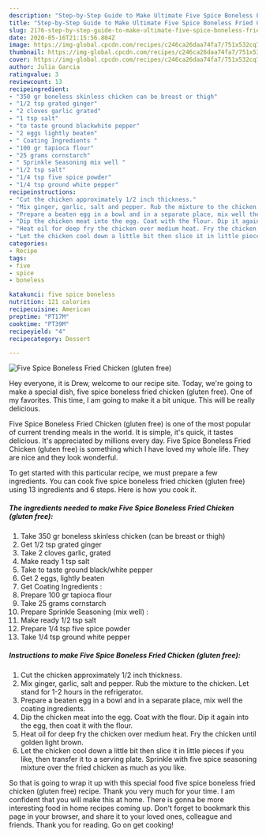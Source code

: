 ```yaml
---
description: "Step-by-Step Guide to Make Ultimate Five Spice Boneless Fried Chicken (gluten free)"
title: "Step-by-Step Guide to Make Ultimate Five Spice Boneless Fried Chicken (gluten free)"
slug: 2176-step-by-step-guide-to-make-ultimate-five-spice-boneless-fried-chicken-gluten-free
date: 2020-05-16T21:15:56.804Z
image: https://img-global.cpcdn.com/recipes/c246ca26daa74fa7/751x532cq70/five-spice-boneless-fried-chicken-gluten-free-recipe-main-photo.jpg
thumbnail: https://img-global.cpcdn.com/recipes/c246ca26daa74fa7/751x532cq70/five-spice-boneless-fried-chicken-gluten-free-recipe-main-photo.jpg
cover: https://img-global.cpcdn.com/recipes/c246ca26daa74fa7/751x532cq70/five-spice-boneless-fried-chicken-gluten-free-recipe-main-photo.jpg
author: Julia Garcia
ratingvalue: 3
reviewcount: 13
recipeingredient:
- "350 gr boneless skinless chicken can be breast or thigh"
- "1/2 tsp grated ginger"
- "2 cloves garlic grated"
- "1 tsp salt"
- "to taste ground blackwhite pepper"
- "2 eggs lightly beaten"
- " Coating Ingredients "
- "100 gr tapioca flour"
- "25 grams cornstarch"
- " Sprinkle Seasoning mix well "
- "1/2 tsp salt"
- "1/4 tsp five spice powder"
- "1/4 tsp ground white pepper"
recipeinstructions:
- "Cut the chicken approximately 1/2 inch thickness."
- "Mix ginger, garlic, salt and pepper. Rub the mixture to the chicken. Let stand for 1-2 hours in the refrigerator."
- "Prepare a beaten egg in a bowl and in a separate place, mix well the coating ingredients."
- "Dip the chicken meat into the egg. Coat with the flour. Dip it again into the egg, then coat it with the flour."
- "Heat oil for deep fry the chicken over medium heat. Fry the chicken until golden light brown."
- "Let the chicken cool down a little bit then slice it in little pieces if you like, then transfer it to a serving plate. Sprinkle with five spice seasoning mixture over the fried chicken as much as you like."
categories:
- Recipe
tags:
- five
- spice
- boneless

katakunci: five spice boneless 
nutrition: 121 calories
recipecuisine: American
preptime: "PT17M"
cooktime: "PT39M"
recipeyield: "4"
recipecategory: Dessert

---
```



![Five Spice Boneless Fried Chicken (gluten free)](https://img-global.cpcdn.com/recipes/c246ca26daa74fa7/751x532cq70/five-spice-boneless-fried-chicken-gluten-free-recipe-main-photo.jpg)

Hey everyone, it is Drew, welcome to our recipe site. Today, we're going to make a special dish, five spice boneless fried chicken (gluten free). One of my favorites. This time, I am going to make it a bit unique. This will be really delicious.

Five Spice Boneless Fried Chicken (gluten free) is one of the most popular of current trending meals in the world. It is simple, it's quick, it tastes delicious. It's appreciated by millions every day. Five Spice Boneless Fried Chicken (gluten free) is something which I have loved my whole life. They are nice and they look wonderful.




To get started with this particular recipe, we must prepare a few ingredients. You can cook five spice boneless fried chicken (gluten free) using 13 ingredients and 6 steps. Here is how you cook it.

<!--inarticleads1-->

##### The ingredients needed to make Five Spice Boneless Fried Chicken (gluten free):

1. Take 350 gr boneless skinless chicken (can be breast or thigh)
1. Get 1/2 tsp grated ginger
1. Take 2 cloves garlic, grated
1. Make ready 1 tsp salt
1. Take to taste ground black/white pepper
1. Get 2 eggs, lightly beaten
1. Get  Coating Ingredients :
1. Prepare 100 gr tapioca flour
1. Take 25 grams cornstarch
1. Prepare  Sprinkle Seasoning (mix well) :
1. Make ready 1/2 tsp salt
1. Prepare 1/4 tsp five spice powder
1. Take 1/4 tsp ground white pepper




<!--inarticleads2-->

##### Instructions to make Five Spice Boneless Fried Chicken (gluten free):

1. Cut the chicken approximately 1/2 inch thickness.
1. Mix ginger, garlic, salt and pepper. Rub the mixture to the chicken. Let stand for 1-2 hours in the refrigerator.
1. Prepare a beaten egg in a bowl and in a separate place, mix well the coating ingredients.
1. Dip the chicken meat into the egg. Coat with the flour. Dip it again into the egg, then coat it with the flour.
1. Heat oil for deep fry the chicken over medium heat. Fry the chicken until golden light brown.
1. Let the chicken cool down a little bit then slice it in little pieces if you like, then transfer it to a serving plate. Sprinkle with five spice seasoning mixture over the fried chicken as much as you like.




So that is going to wrap it up with this special food five spice boneless fried chicken (gluten free) recipe. Thank you very much for your time. I am confident that you will make this at home. There is gonna be more interesting food in home recipes coming up. Don't forget to bookmark this page in your browser, and share it to your loved ones, colleague and friends. Thank you for reading. Go on get cooking!
